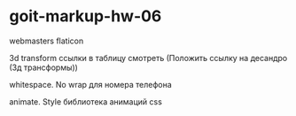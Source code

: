 # goit-markup-hw-06

webmasters flaticon

3d transform ссылки в таблицу смотреть (Положить ссылку на десандро (3д
трансформы))

whitespace. No wrap для номера телефона

<!--TODO: ПЕРЕПРОВЕРИТЬ ВЬЮПОРТЫ SVG ФАЙЛОВ И АТРИБУТЫ WH-->

  <!-- везде где есть width поменять на  max-width для отзывчивой верстки потом -->
  <!-- если надо inline-block то юзай inline-flex -->
  <!-- фон чаще всего это "имадж, норепит, кавер, центер" -->
  <!-- bgcolor для секций через nth-child -->

animate. Style библиотека анимаций css
